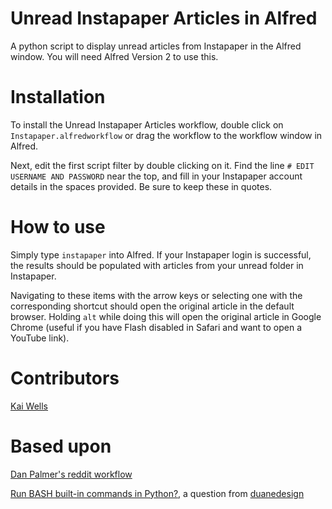 Unread Instapaper Articles in Alfred
========================

A python script to display unread articles from Instapaper in the Alfred window. You will need Alfred Version 2 to use this.

# Installation

To install the Unread Instapaper Articles workflow, double click on ```Instapaper.alfredworkflow``` or drag the workflow to the workflow window in Alfred.

Next, edit the first script filter by double clicking on it. Find the line ```# EDIT USERNAME AND PASSWORD``` near the top, and fill in your Instapaper account details in the spaces provided. Be sure to keep these in quotes.

# How to use

Simply type ```instapaper``` into Alfred. If your Instapaper login is successful, the results should be populated with articles from your unread folder in Instapaper.

Navigating to these items with the arrow keys or selecting one with the corresponding shortcut should open the original article in the default browser. Holding ```alt``` while doing this will open the original article in Google Chrome (useful if you have Flash disabled in Safari and want to open a YouTube link).

# Contributors

[Kai Wells](https://github.com/quells)

# Based upon

[Dan Palmer's reddit workflow](http://danpalmer.me/blog/articles/2013-01-12-reddit-workflow-for-alfred-20.html)

[Run BASH built-in commands in Python?](http://stackoverflow.com/questions/5460923/run-bash-built-in-commands-in-python), a question from [duanedesign](http://stackoverflow.com/users/401815/duanedesign)